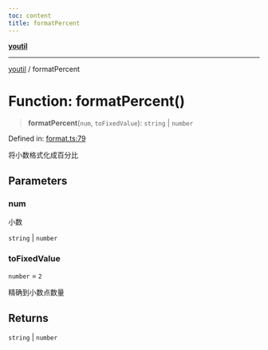 ```yaml
---
toc: content
title: formatPercent
---
```

[**youtil**](../README.md)

***

[youtil](../globals.md) / formatPercent

# Function: formatPercent()

> **formatPercent**(`num`, `toFixedValue`): `string` \| `number`

Defined in: [format.ts:79](https://github.com/sxei/youtil/blob/0455fcfbe53956d21f737c88dfe47107d25db202/src/format.ts#L79)

将小数格式化成百分比

## Parameters

### num

小数

`string` | `number`

### toFixedValue

`number` = `2`

精确到小数点数量

## Returns

`string` \| `number`

